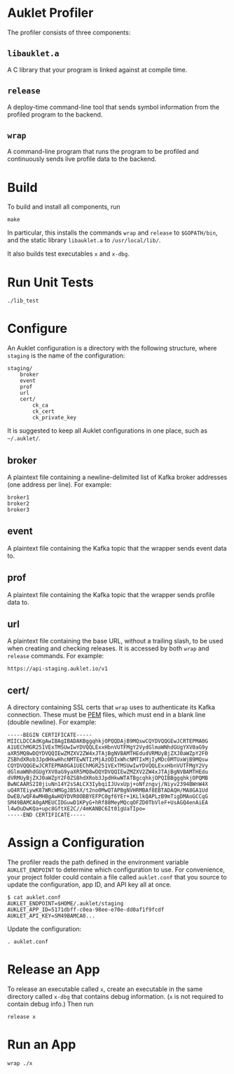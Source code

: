 # Auklet Profiler

The profiler consists of three components:

## `libauklet.a`

A C library that your program is linked against at compile time.

## `release`

A deploy-time command-line tool that sends symbol information from the profiled
program to the backend.

## `wrap`

A command-line program that runs the program to be profiled and continuously
sends live profile data to the backend.

# Build

To build and install all components, run

	make

In particular, this installs the commands `wrap` and `release` to `$GOPATH/bin`,
and the static library `libauklet.a` to `/usr/local/lib/`.

It also builds test executables `x` and `x-dbg`.

# Run Unit Tests

	./lib_test

# Configure

An Auklet configuration is a directory with the following structure, where
`staging` is the name of the configuration:

	staging/
		broker
		event
		prof
		url
		cert/
			ck_ca
			ck_cert
			ck_private_key

It is suggested to keep all Auklet configurations in one place, such as
`~/.auklet/`.

## broker

A plaintext file containing a newline-delimited list of Kafka broker addresses
(one address per line). For example:

	broker1
	broker2
	broker3

## event

A plaintext file containing the Kafka topic that the wrapper sends event data to.

## prof

A plaintext file containing the Kafka topic that the wrapper sends profile data to.

## url

A plaintext file containing the base URL, without a trailing slash, to be used
when creating and checking releases. It is accessed by both `wrap` and `release`
commands.  For example:

	https://api-staging.auklet.io/v1

## cert/

A directory containing SSL certs that `wrap` uses to authenticate its Kafka
connection. These must be [PEM][1] files, which must end in a blank line (double
newline). For example:

[1]: https://en.wikipedia.org/wiki/Privacy-enhanced_Electronic_Mail

	-----BEGIN CERTIFICATE-----
	MIICLDCCAdKgAwIBAgIBADAKBggqhkjOPQQDAjB9MQswCQYDVQQGEwJCRTEPMA0G
	A1UEChMGR251VExTMSUwIwYDVQQLExxHbnVUTFMgY2VydGlmaWNhdGUgYXV0aG9y
	aXR5MQ8wDQYDVQQIEwZMZXV2ZW4xJTAjBgNVBAMTHEdudVRMUyBjZXJ0aWZpY2F0
	ZSBhdXRob3JpdHkwHhcNMTEwNTIzMjAzODIxWhcNMTIxMjIyMDc0MTUxWjB9MQsw
	CQYDVQQGEwJCRTEPMA0GA1UEChMGR251VExTMSUwIwYDVQQLExxHbnVUTFMgY2Vy
	dGlmaWNhdGUgYXV0aG9yaXR5MQ8wDQYDVQQIEwZMZXV2ZW4xJTAjBgNVBAMTHEdu
	dVRMUyBjZXJ0aWZpY2F0ZSBhdXRob3JpdHkwWTATBgcqhkjOPQIBBggqhkjOPQMB
	BwNCAARS2I0jiuNn14Y2sSALCX3IybqiIJUvxUpj+oNfzngvj/Niyv2394BWnW4X
	uQ4RTEiywK87WRcWMGgJB5kX/t2no0MwQTAPBgNVHRMBAf8EBTADAQH/MA8GA1Ud
	DwEB/wQFAwMHBgAwHQYDVR0OBBYEFPC0gf6YEr+1KLlkQAPLzB9mTigDMAoGCCqG
	SM49BAMCA0gAMEUCIDGuwD1KPyG+hRf88MeyMQcqOFZD0TbVleF+UsAGQ4enAiEA
	l4wOuDwKQa+upc8GftXE2C//4mKANBC6It01gUaTIpo=
	-----END CERTIFICATE-----
	

# Assign a Configuration

The profiler reads the path defined in the environment variable
`AUKLET_ENDPOINT` to determine which configuration to use. For convenience,
your project folder could contain a file called `auklet.conf` that you source to
update the configuration, app ID, and API key all at once.

	$ cat auklet.conf
	AUKLET_ENDPOINT=$HOME/.auklet/staging
	AUKLET_APP_ID=5171dbff-c0ea-98ee-e70e-dd0af1f9fcdf
	AUKLET_API_KEY=SM49BAMCA0...

Update the configuration:

	. auklet.conf

# Release an App

To release an executable called `x`, create an executable in the same directory
called `x-dbg` that contains debug information. (`x` is not required to contain
debug info.) Then run

	release x

# Run an App

	wrap ./x

